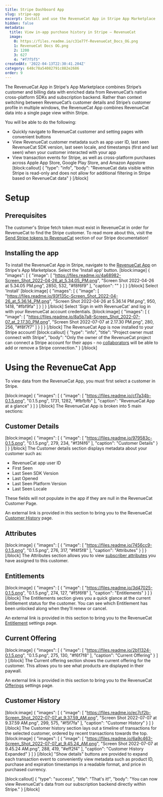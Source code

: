 ```yaml
---
title: Stripe Dashboard App
slug: stripe-app
excerpt: Install and use the RevenueCat App in Stripe App Marketplace
hidden: false
metadata:
  title: View in-app purchase history in Stripe – RevenueCat
  image:
    0: https://files.readme.io/c31e77f-RevenueCat_Docs_OG.png
    1: RevenueCat Docs OG.png
    2: 1200
    3: 627
    4: "#f7f5f5"
createdAt: '2022-04-13T22:30:41.204Z'
category: 648c78a54082791c882e2686
order: 9
---
```

The RevenueCat App in Stripe's App Marketplace combines Stripe’s customer and billing data with enriched data from RevenueCat’s native cross-platform SDKs and subscription backend. Rather than context switching between RevenueCat’s customer details and Stripe’s customer profile in multiple windows, the RevenueCat App combines RevenueCat data into a single page view within Stripe. 

You will be able to do the following:
- Quickly navigate to RevenueCat customer and setting pages with convenient buttons 
- View RevenueCat customer metadata such as app user ID, last seen RevenueCat SDK version, last seen locale, and timestamps (first and last seen) when your customer interacted with your app
- View transaction events for Stripe, as well as cross-platform purchases across Apple App Store, Google Play Store, and Amazon Appstore 
[block:callout]
{
  "type": "info",
  "body": "RevenueCat data visible within Stripe is read-only and does not allow for additional filtering in Stripe based on RevenueCat data"
}
[/block]
# Setup
## Prerequisites 
The customer's Stripe fetch token must exist in RevenueCat in order for RevenueCat to find the Stripe customer. To read more about this, visit the [Send Stripe tokens to RevenueCat](doc:stripe#5-send-stripe-tokens-to-revenuecat) section of our Stripe documentation! 

## Installing the app
To install the RevenueCat App in Stripe, navigate to the [RevenueCat App](https://marketplace.stripe.com/apps/revenuecat) on Stripe's App Marketplace. Select the 'Install app' button.
[block:image]
{
  "images": [
    {
      "image": [
        "https://files.readme.io/4a68982-Screen_Shot_2022-04-26_at_5.34.05_PM.png",
        "Screen Shot 2022-04-26 at 5.34.05 PM.png",
        2850,
        532,
        "#f8f6f9"
      ],
      "caption": ""
    }
  ]
}
[/block]
Select 'Install'
[block:image]
{
  "images": [
    {
      "image": [
        "https://files.readme.io/93f135c-Screen_Shot_2022-04-26_at_5.36.14_PM.png",
        "Screen Shot 2022-04-26 at 5.36.14 PM.png",
        950,
        1418,
        "#fbf9fa"
      ]
    }
  ]
}
[/block]
Select 'Sign in with RevenueCat' and log in with your RevenueCat account credentials.
[block:image]
{
  "images": [
    {
      "image": [
        "https://files.readme.io/8a5b7a8-Screen_Shot_2022-07-07_at_2.17.30_PM.png",
        "Screen Shot 2022-07-07 at 2.17.30 PM.png",
        280,
        256,
        "#f8f7f7"
      ]
    }
  ]
}
[/block]
The RevenueCat App is now installed to your Stripe account! 
[block:callout]
{
  "type": "info",
  "title": "Project owner must connect with Stripe",
  "body": "Only the owner of the RevenueCat project can connect a Stripe account for their apps - no [collaborators](doc:collaborators) will be able to add or remove a Stripe connection."
}
[/block]
# Using the RevenueCat App 
To view data from the RevenueCat App, you must first select a customer in Stripe. 

[block:image]
{
  "images": [
    {
      "image": [
        "https://files.readme.io/cf7a34b-0.1.5.png",
        "0.1.5.png",
        1731,
        1282,
        "#fbfbfb"
      ],
      "caption": "RevenueCat App at a glance"
    }
  ]
}
[/block]
The RevenueCat App is broken into 5 main sections:

## Customer Details
[block:image]
{
  "images": [
    {
      "image": [
        "https://files.readme.io/979583c-0.1.5.png",
        "0.1.5.png",
        279,
        234,
        "#f3f4f6"
      ],
      "caption": "Customer Details"
    }
  ]
}
[/block]
The Customer details section displays metadata about your customer such as:
- RevenueCat app user ID
- First Seen 
- Last Seen SDK Version
- Last Opened
- Last Seen Platform Version
- Last Seen Locale

These fields will not populate in the app if they are null in the RevenueCat Customer Page.

An external link is provided in this section to bring you to the RevenueCat [Customer History](doc:customer-history) page.

## Attributes
[block:image]
{
  "images": [
    {
      "image": [
        "https://files.readme.io/7456cc9-0.1.5.png",
        "0.1.5.png",
        276,
        317,
        "#f4f5f8"
      ],
      "caption": "Attributes"
    }
  ]
}
[/block]
The Attributes section allows you to view [subscriber attributes](doc:subscriber-attributes) you have assigned to this customer. 

## Entitlements
[block:image]
{
  "images": [
    {
      "image": [
        "https://files.readme.io/3d47025-0.1.5.png",
        "0.1.5.png",
        274,
        127,
        "#f5f6f8"
      ],
      "caption": "Entitlements"
    }
  ]
}
[/block]
The Entitlements section gives you a quick glance at the current Entitlement status for the customer. You can see which Entitlement has been unlocked along when they'll renew or cancel. 

An external link is provided in this section to bring you to the RevenueCat [Entitlement](doc:entitlements#entitlements) settings page.

## Current Offering
[block:image]
{
  "images": [
    {
      "image": [
        "https://files.readme.io/2b11324-0.1.5.png",
        "0.1.5.png",
        275,
        130,
        "#f6f7f8"
      ],
      "caption": "Current Offering"
    }
  ]
}
[/block]
The Current offering section shows the current offering for the customer. This allows you to see what products are displayed in their paywall. 

An external link is provided in this section to bring you to the RevenueCat [Offerings](doc:entitlements#offerings) settings page.

## Customer History 
[block:image]
{
  "images": [
    {
      "image": [
        "https://files.readme.io/ec7cf2b-Screen_Shot_2022-07-07_at_9.37.59_AM.png",
        "Screen Shot 2022-07-07 at 9.37.59 AM.png",
        299,
        575,
        "#f5f7fa"
      ],
      "caption": "Customer History"
    }
  ]
}
[/block]
The Customer history section lays out a timeline of transactions for the selected customer, ordered by recent transactions towards the top. 
[block:image]
{
  "images": [
    {
      "image": [
        "https://files.readme.io/6a9c463-Screen_Shot_2022-07-07_at_9.45.24_AM.png",
        "Screen Shot 2022-07-07 at 9.45.24 AM.png",
        288,
        419,
        "#eff2f4"
      ],
      "caption": "Customer History Expanded"
    }
  ]
}
[/block]
"Show details" buttons are provided to expand each transaction event to conveniently view metadata such as product ID, purchase and expiration timestamps in a readable format, and price in purchased currency.


[block:callout]
{
  "type": "success",
  "title": "That's it!",
  "body": "You can now view RevenueCat's data from our subscription backend directly within Stripe."
}
[/block]